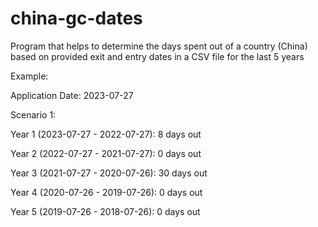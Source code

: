 # china-gc-dates
Program that helps to determine the days spent out of a country (China) based on provided exit and entry dates in a CSV file for the last 5 years

Example:

Application Date: 2023-07-27

Scenario 1:

Year 1 (2023-07-27 - 2022-07-27): 8 days out

Year 2 (2022-07-27 - 2021-07-27): 0 days out

Year 3 (2021-07-27 - 2020-07-26): 30 days out

Year 4 (2020-07-26 - 2019-07-26): 0 days out

Year 5 (2019-07-26 - 2018-07-26): 0 days out

